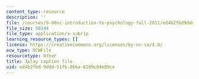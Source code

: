 ```yaml
---
content_type: resource
description: ''
file: /courses/9-00sc-introduction-to-psychology-fall-2011/ed4b2fbd9ddd51fb8b6a8109c04e89ce_yBYebcVw8Zk.vtt
file_size: 58144
file_type: application/x-subrip
learning_resource_types: []
license: https://creativecommons.org/licenses/by-nc-sa/4.0/
ocw_type: OCWFile
resourcetype: Other
title: 3play caption file
uid: ed4b2fbd-9ddd-51fb-8b6a-8109c04e89ce
---
```

